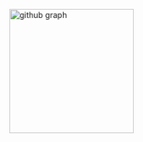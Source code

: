 <p align="left"> 
  <img alt="github graph" height="221px" src="https://github-profile-summary-cards.vercel.app/api/cards/profile-details?username=naofumi1014&theme=dracula" />
</p>
